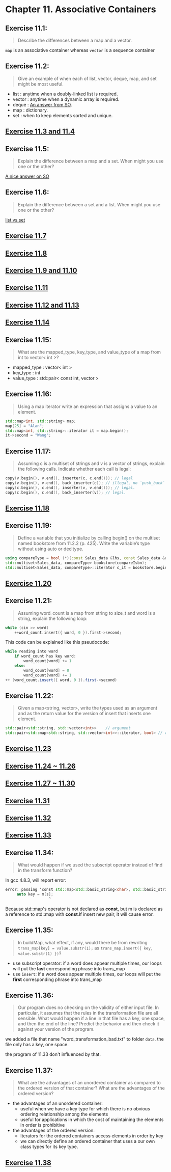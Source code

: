 # Chapter 11. Associative Containers

## Exercise 11.1:
>Describe the differences between a map and a vector.

`map` is an associative container whereas `vector` is a sequence container

## Exercise 11.2:
>Give an example of when each of list, vector, deque, map, and set might be most useful.

- list : anytime when a doubly-linked list is required.
- vector : anytime when a dynamic array is required.
- deque : [An answer from SO](http://stackoverflow.com/questions/3880254/why-do-we-need-deque-data-structures-in-the-real-world).
- map : dictionary.
- set : when to keep elements sorted and unique.

## [Exercise 11.3 and 11.4](ex11_3_4.cpp)

## Exercise 11.5:
>Explain the difference between a map and a set. When might you use one or the other?

[A nice answer on SO](http://stackoverflow.com/questions/16286714/advantages-of-stdset-vs-vectors-or-maps)

## Exercise 11.6:
>Explain the difference between a set and a list. When might you use one or the other?

[list vs set](http://stackoverflow.com/questions/2302681/c-stl-list-vs-set)

## [Exercise 11.7](ex11_7.cpp)
## [Exercise 11.8](ex11_8.cpp)
## [Exercise 11.9 and 11.10](ex11_9_10.cpp)
## [Exercise 11.11](ex11_11.cpp)
## [Exercise 11.12 and 11.13](ex11_12_13.cpp)
## [Exercise 11.14](ex11_14.cpp)

## Exercise 11.15:
>What are the mapped_type, key_type, and value_type of a map from int to vector< int >?

- mapped_type : vector< int >
- key_type : int
- value_type : std::pair< const int, vector<int> >

## Exercise 11.16:
>Using a map iterator write an expression that assigns a value to an element.

```cpp
std::map<int, std::string> map;
map[25] = "Alan";
std::map<int, std::string>::iterator it = map.begin();
it->second = "Wang";
```

## Exercise 11.17:
>Assuming c is a multiset of strings and v is a vector
of strings, explain the following calls. Indicate whether each call is legal:

```cpp
copy(v.begin(), v.end(), inserter(c, c.end())); // legal
copy(v.begin(), v.end(), back_inserter(c)); // illegal, no `push_back` in `set`.
copy(c.begin(), c.end(), inserter(v, v.end())); // legal.
copy(c.begin(), c.end(), back_inserter(v)); // legal.
```
## [Exercise 11.18](ex11_18.cpp)
## Exercise 11.19:
>Define a variable that you initialize by calling begin() on the multiset named bookstore from 11.2.2 (p. 425).
Write the variable’s type without using auto or decltype.

```cpp
using compareType = bool (*)(const Sales_data &lhs, const Sales_data &rhs);
std::multiset<Sales_data, compareType> bookstore(compareIsbn);
std::multiset<Sales_data, compareType>::iterator c_it = bookstore.begin();
```
## [Exercise 11.20](ex11_20.cpp)
## Exercise 11.21:
>Assuming word_count is a map from string to size_t and word is a string, explain the following loop:
```cpp
while (cin >> word)
    ++word_count.insert({ word, 0 }).first->second;
```
This code can be explained like this pseudocode:
```java
while reading into word
    if word_count has key word:
        word_count[word] += 1
    else:
        word_count[word] = 0
        word_count[word] += 1
++ (word_count.insert({ word, 0 }).first->second)
```
## Exercise 11.22:
>Given a map<string, vector<int>>, write the types used as an argument and as the return value for the version of insert that inserts one element.

```cpp
std::pair<std::string, std::vector<int>>    // argument
std::pair<std::map<std::string, std::vector<int>>::iterator, bool> // return
```

## [Exercise 11.23](ex11_23.cpp)
## [Exercise 11.24 ~ 11.26](ex11_24_25_26.cpp)
## [Exercise 11.27 ~ 11.30](ex11_27_28_29_30.cpp)
## [Exercise 11.31](ex11_31.cpp)
## [Exercise 11.32](ex11_32.cpp)
## [Exercise 11.33](ex11_33.cpp)

## Exercise 11.34:
>What would happen if we used the subscript operator instead of find in the transform function?

In gcc 4.8.3, will report error:
```cpp
error: passing ‘const std::map<std::basic_string<char>, std::basic_string<char> >’ as ‘this’ argument of ‘std::map<_Key, _Tp, _Compare, _Alloc>::mapped_type& std::map<_Key, _Tp, _Compare, _Alloc>::operator[](const key_type&) [with _Key = std::basic_string<char>; _Tp = std::basic_string<char>; _Compare = std::less<std::basic_string<char> >; _Alloc = std::allocator<std::pair<const std::basic_string<char>, std::basic_string<char> > >; std::map<_Key, _Tp, _Compare, _Alloc>::mapped_type = std::basic_string<char>; std::map<_Key, _Tp, _Compare, _Alloc>::key_type = std::basic_string<char>]’ discards qualifiers [-fpermissive]
     auto key = m[s];
                   ^
```
Because std::map's operator is not declared as **const**, but m is declared as a  reference to  std::map with **const**.If insert new pair, it will cause error.
## Exercise 11.35:
>In buildMap, what effect, if any, would there be from rewriting `trans_map[key] = value.substr(1);` as `trans_map.insert({ key, value.substr(1) })`?

- use subscript operator: if a word does appear multiple times, our loops will put the **last** corresponding phrase into trans_map
- use `insert`: if a word does appear multiple times, our loops will put the **first** corresponding phrase into trans_map

## Exercise 11.36:
>Our program does no checking on the validity of either input file. In particular, it assumes that the rules in the transformation file are all sensible.
What would happen if a line in that file has a key, one space, and then the end of the line? Predict the behavior and then check it against your version of the program.

we added a file that name "word_transformation_bad.txt" to folder `data`. the file only has a key, one space.

the program of 11.33 don't influenced by that.

## Exercise 11.37:
>What are the advantages of an unordered container as compared to the ordered version of that container? What are the advantages of the ordered version?

- the advantages of an unordered container:
    - useful when we have a key type for which there is no obvious ordering relationship among the elements
    - useful for applications in which the cost of maintaining the elements in order is prohibitive
- the advantages of the ordered version:
    - Iterators for the ordered containers access elements in order by key
    - we can directly define an ordered container that uses a our own class types for its key type.

## [Exercise 11.38](ex11_38.cpp)
